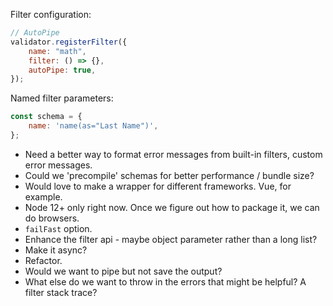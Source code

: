 Filter configuration:

```javascript
// AutoPipe
validator.registerFilter({
	name: "math",
	filter: () => {},
	autoPipe: true,
});
```

Named filter parameters:

```javascript
const schema = {
	name: 'name(as="Last Name")',
};
```

- Need a better way to format error messages from built-in filters, custom error messages.
- Could we 'precompile' schemas for better performance / bundle size?
- Would love to make a wrapper for different frameworks. Vue, for example.
- Node 12+ only right now. Once we figure out how to package it, we can do browsers.
- `failFast` option.
- Enhance the filter api - maybe object parameter rather than a long list?
- Make it async?
- Refactor.
- Would we want to pipe but not save the output?
- What else do we want to throw in the errors that might be helpful? A filter stack trace?
